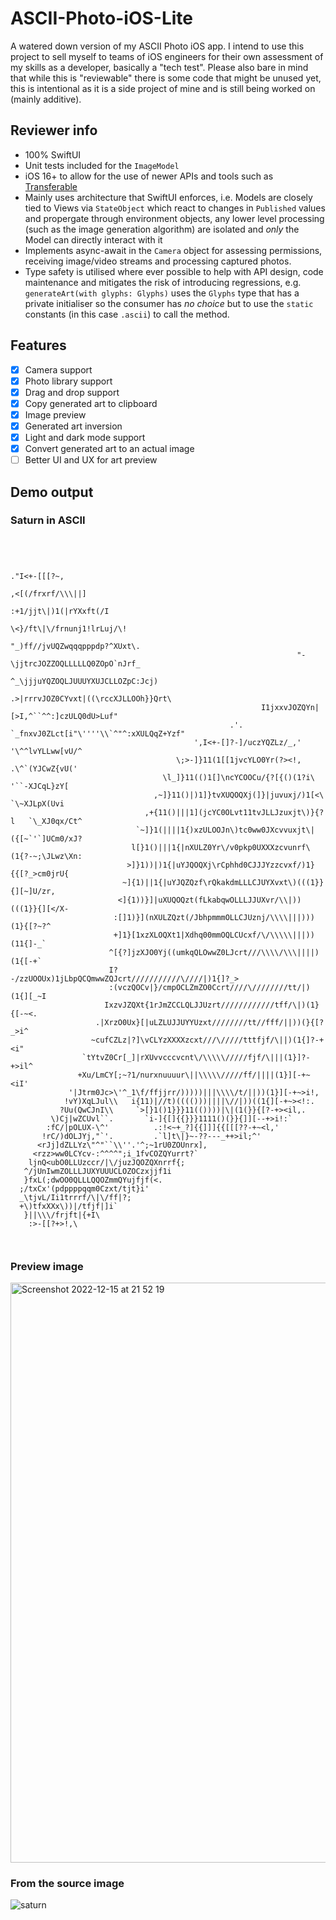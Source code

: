 # ASCII-Photo-iOS-Lite
A watered down version of my ASCII Photo iOS app. I intend to use this project to sell myself to teams of iOS engineers for their own assessment of my skills as a developer, basically a "tech test". Please also bare in mind that while this is "reviewable" there is some code that might be unused yet, this is intentional as it is a side project of mine and is still being worked on (mainly additive). 

## Reviewer info
- 100% SwiftUI
- Unit tests included for the `ImageModel`
- iOS 16+ to allow for the use of newer APIs and tools such as [Transferable](https://developer.apple.com/documentation/coretransferable/transferable)
- Mainly uses architecture that SwiftUI enforces, i.e. Models are closely tied to Views via `StateObject` which react to changes in `Published` values and propergate through environment objects, any lower level processing (such as the image generation algorithm) are isolated and _only_ the Model can directly interact with it
- Implements async-await in the `Camera` object for assessing permissions, receiving image/video streams and processing captured photos. 
- Type safety is utilised where ever possible to help with API design, code maintenance and mitigates the risk of introducing regressions, e.g. `generateArt(with glyphs: Glyphs)` uses the `Glyphs` type that has a private initialiser so the consumer has _no choice_ but to use the `static` constants (in this case `.ascii`) to call the method.  

## Features
- [x] Camera support
- [x] Photo library support
- [x] Drag and drop support
- [x] Copy generated art to clipboard 
- [x] Image preview
- [x] Generated art inversion
- [x] Light and dark mode support
- [x] Convert generated art to an actual image
- [ ] Better UI and UX for art preview

## Demo output
### Saturn in ASCII

```
 
                                                                                                    
                                                                                                    
                                                                                  ."I<+-[[[?~,      
                                                                              ,<[(/frxrf/\\\||]     
                                                                          :+1/jjt\|)1(|rYXxft(/I    
                                                                      \<}/ft\|\/frnunj1!lrLuj/\!    
                                                                   "_)ff//jvUQZwqqqpppdp?^XUxt\.    
                                                                "-\jjtrcJOZZOQLLLLLQ0ZOpO`nJrf_     
                                                             ^_\jjjuYQZOQLJUUUYXUJCLLOZpC:Jcj)      
                                                          .>|rrrvJOZ0CYvxt|((\rccXJLLOOh}}Qrt\      
                                                        I1jxxvJOZQYn|[>I,^``^^:]czULQ0dU>Luf"       
                                                 .'. `_fnxvJ0ZLct[i"\''''\\`^"^:xXULQqZ+Yzf"        
                                         ',I<+-[]?-]/uczYQZLz/_,'          '\^^lvYLLww[vU/^         
                                     \;>-]}11(1[[1jvcYLO0Yr(?><!,          .\^`(YJCwZ{vU('          
                                  \l_]}11(()1[]\ncYCOOCu/{?[{()(1?i\       '``-XJCqL}zY[            
                                ,~]}11()|)1]}tvXUQOQXj(]}|juvuxj/)1[<\     `\~XJLpX(Uvi             
                              ,+{11()|||1](jcYC0OLvt11tvJLLJzuxjt\)}{?l   `\_XJ0qx/Ct^              
                            `~]}1(||||1{)xzULOOJn\)tc0ww0JXcvvuxjt\|({[~`'`]UCm0/xJ?                
                           l[}1()|||1{|nXULZ0Yr\/v0pkp0UXXXzcvunrf\(1{?-~;\JLwz\Xn:                 
                          >]}1))|)1{|uYJQOQXj\rCphhd0CJJJYzzcvxf/)1}{{[?_>cm0jrU{                   
                         ~]{1)||1{|uYJQZQzf\rQkakdmLLLCJUYXvxt\)(((1}}{][~]U/zr,                    
                        <]{1))}]|uXUQOQzt(fLkabqwOLLLJJUXvr/\\|))(((1}}{][</X-                      
                       :[]1)}](nXULZQzt(/JbhpmmmOLLCJUznj/\\\\|||)))(1}{[?~?^                       
                       +]1}[1xzXLOQXt1|Xdhq00mmOQLCUcxf/\/\\\\\|||))(11{]-_`                        
                      ^[{?]jzXJO0Yj((umkqQLOwwZ0LJcrt///\\\\/\\\||||)(1{[-+`                        
                      I?-/zzUOOUx)1jLbpQCQmwwZQJcrt///////////\////|)1{]?_>                         
                      :(vczQOCv|}/cmpOCLZmZO0Ccrt////\////////tt/|)(1{][_~I                         
                     IxzvJZQXt{1rJmZCCLQLJJUzrt////////////tff/\|)(1}{[-~<.                         
                   .|XrzO0Ux}[|uLZLUJJUYYUzxt////////tt//fff/||))(}{[?_>i^                          
                  ~cufCZLz|?]\vCLYzXXXXzcxt///\/////tttfjf/\||)(1{]?-+<i"                           
                `tYtvZ0Cr[_]|rXUvvcccvcnt\/\\\\\/////fjf/\|||(1}]?-+>il^                            
               +Xu/LmCY[;~?1/nurxnuuuur\||\\\\\/////ff/||||(1}][-+~<iI'                             
             '|Jtrm0Jc>\'^_1\f/ffjjrr/)))))|||\\\\/t/||))(1}][-+~>i!,                               
            !vY)XqLJul\\   i{11)|//t)(((()))||||\//|))((1{][-+~><!:.                                
           ?Uu(QwCJnI\\     `>[}1()1}}}11(())))|\|(1(}}{[?-+><il,.                                  
         \)Cj|wZCUvl``.       `i-]{[]{{}}}1111()(}}{]][--+>i!:`                                     
        :fC/|pOLUX-\^'          .:!<~+_?]{{]]]{{[[[??-+~<l,'                                        
       !rC/)dOLJYj,"`'.         .`l]t\|}~-??---_++>il;^'                                            
      <rJj]dZLLYz\"^"``\\''.'^;~1rU0ZOUnrx],                                                        
     <rzz>ww0LCYcv-:^^^^";i_1fvCOZQYurrt?`                                                          
    ljnQ<ubO0LLUzccr/|\/juzJQOZQXnrrf{;                                                             
   ^/jUnIwmZOLLLJUXYUUUCLOZOCzxjjf1i                                                                
   }fxL(;dwOO0QLLLQQOZmmQYujfjf(<.                                                                  
  ;/txCx'(pdppppqqm0Czxt/tjt}i'                                                                     
  _\tjvL/Ii1trrrf/\|\/ff|?;                                                                         
  +\)tfxXXx\))|/tfjf|]i`                                                                            
   }||\\\/frjft|{+I\                                                                                
    :>-[[?+>!,\                                                                                     
                                                                                                    
                                                                                                   
```

### Preview image

<img width="928" alt="Screenshot 2022-12-15 at 21 52 19" src="https://user-images.githubusercontent.com/59975039/207974940-671916f9-f622-4a80-9155-8f7b95092569.png">

### From the source image

![saturn](https://user-images.githubusercontent.com/59975039/207397379-29ebfb93-05dc-4955-bb59-c82a16b56688.jpg)
